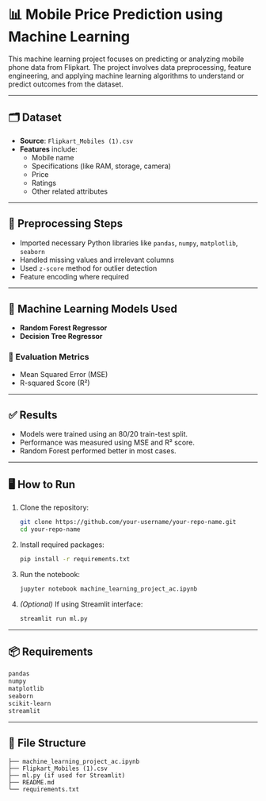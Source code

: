# 📊 Mobile Price Prediction using Machine Learning

This machine learning project focuses on predicting or analyzing mobile phone data from Flipkart. The project involves data preprocessing, feature engineering, and applying machine learning algorithms to understand or predict outcomes from the dataset.

---

## 🗂️ Dataset

- **Source**: `Flipkart_Mobiles (1).csv`  
- **Features** include:
  - Mobile name
  - Specifications (like RAM, storage, camera)
  - Price
  - Ratings
  - Other related attributes

---

## 🧹 Preprocessing Steps

- Imported necessary Python libraries like `pandas`, `numpy`, `matplotlib`, `seaborn`
- Handled missing values and irrelevant columns
- Used `z-score` method for outlier detection
- Feature encoding where required

---

## 🤖 Machine Learning Models Used

- **Random Forest Regressor**
- **Decision Tree Regressor**

### 🧪 Evaluation Metrics
- Mean Squared Error (MSE)
- R-squared Score (R²)

---

## ✅ Results

- Models were trained using an 80/20 train-test split.
- Performance was measured using MSE and R² score.
- Random Forest performed better in most cases.

---

## 🖥️ How to Run

1. Clone the repository:
   ```bash
   git clone https://github.com/your-username/your-repo-name.git
   cd your-repo-name
   ```

2. Install required packages:
   ```bash
   pip install -r requirements.txt
   ```

3. Run the notebook:
   ```bash
   jupyter notebook machine_learning_project_ac.ipynb
   ```

4. *(Optional)* If using Streamlit interface:
   ```bash
   streamlit run ml.py
   ```

---

## 📦 Requirements

```txt
pandas
numpy
matplotlib
seaborn
scikit-learn
streamlit
```

---

## 📁 File Structure

```
├── machine_learning_project_ac.ipynb
├── Flipkart_Mobiles (1).csv
├── ml.py (if used for Streamlit)
├── README.md
└── requirements.txt
```
